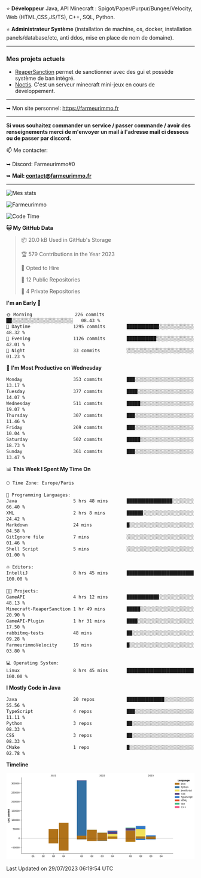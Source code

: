⭐ **Développeur** Java, API Minecraft : Spigot/Paper/Purpur/Bungee/Velocity, Web (HTML,CSS,JS/TS), C++, SQL, Python.

⭐ **Administrateur Système** (installation de machine, os, docker, installation panels/database/etc, anti ddos, mise en place de nom de domaine).

---

### Mes projets actuels
- [ReaperSanction](https://www.spigotmc.org/resources/reapersanction.89580/) permet de sanctionner avec des gui et possède système de ban intégré.
- [Noctis](https://discord.gg/ydRurvUJ8U). C'est un serveur minecraft mini-jeux en cours de développement.

---

➥ Mon site personnel: https://farmeurimmo.fr

---

**Si vous souhaitez commander un service / passer commande / avoir des renseignements merci de m'envoyer un mail à l'adresse mail ci dessous ou de passer par discord.**

📫 Me contacter:
 
   ➥ Discord: Farmeurimmo#0
   
   ➥ **Mail: contact@farmeurimmo.fr**

---

![Mes stats](https://github-readme-stats.farmeurimmo.fr/api?username=Farmeurimmo&count_private=true&show_icons=true&theme=radical)

<img src="https://komarev.com/ghpvc/?username=Farmeurimmo" alt="Farmeurimmo" />

<!--START_SECTION:waka-->
![Code Time](http://img.shields.io/badge/Code%20Time-860%20hrs%2010%20mins-blue)

**🐱 My GitHub Data** 

> 📦 20.0 kB Used in GitHub's Storage 
 > 
> 🏆 579 Contributions in the Year 2023
 > 
> 💼 Opted to Hire
 > 
> 📜 12 Public Repositories 
 > 
> 🔑 4 Private Repositories 
 > 
**I'm an Early 🐤** 

```text
🌞 Morning                226 commits         ██░░░░░░░░░░░░░░░░░░░░░░░   08.43 % 
🌆 Daytime                1295 commits        ████████████░░░░░░░░░░░░░   48.32 % 
🌃 Evening                1126 commits        ███████████░░░░░░░░░░░░░░   42.01 % 
🌙 Night                  33 commits          ░░░░░░░░░░░░░░░░░░░░░░░░░   01.23 % 
```
📅 **I'm Most Productive on Wednesday** 

```text
Monday                   353 commits         ███░░░░░░░░░░░░░░░░░░░░░░   13.17 % 
Tuesday                  377 commits         ████░░░░░░░░░░░░░░░░░░░░░   14.07 % 
Wednesday                511 commits         █████░░░░░░░░░░░░░░░░░░░░   19.07 % 
Thursday                 307 commits         ███░░░░░░░░░░░░░░░░░░░░░░   11.46 % 
Friday                   269 commits         ███░░░░░░░░░░░░░░░░░░░░░░   10.04 % 
Saturday                 502 commits         █████░░░░░░░░░░░░░░░░░░░░   18.73 % 
Sunday                   361 commits         ███░░░░░░░░░░░░░░░░░░░░░░   13.47 % 
```


📊 **This Week I Spent My Time On** 

```text
🕑︎ Time Zone: Europe/Paris

💬 Programming Languages: 
Java                     5 hrs 48 mins       █████████████████░░░░░░░░   66.40 % 
XML                      2 hrs 8 mins        ██████░░░░░░░░░░░░░░░░░░░   24.42 % 
Markdown                 24 mins             █░░░░░░░░░░░░░░░░░░░░░░░░   04.58 % 
GitIgnore file           7 mins              ░░░░░░░░░░░░░░░░░░░░░░░░░   01.46 % 
Shell Script             5 mins              ░░░░░░░░░░░░░░░░░░░░░░░░░   01.00 % 

🔥 Editors: 
IntelliJ                 8 hrs 45 mins       █████████████████████████   100.00 % 

🐱‍💻 Projects: 
GameAPI                  4 hrs 12 mins       ████████████░░░░░░░░░░░░░   48.13 % 
Minecraft-ReaperSanction 1 hr 49 mins        █████░░░░░░░░░░░░░░░░░░░░   20.90 % 
GameAPI-Plugin           1 hr 31 mins        ████░░░░░░░░░░░░░░░░░░░░░   17.50 % 
rabbitmq-tests           48 mins             ██░░░░░░░░░░░░░░░░░░░░░░░   09.28 % 
FarmeurimmoVelocity      19 mins             █░░░░░░░░░░░░░░░░░░░░░░░░   03.80 % 

💻 Operating System: 
Linux                    8 hrs 45 mins       █████████████████████████   100.00 % 
```

**I Mostly Code in Java** 

```text
Java                     20 repos            ██████████████░░░░░░░░░░░   55.56 % 
TypeScript               4 repos             ███░░░░░░░░░░░░░░░░░░░░░░   11.11 % 
Python                   3 repos             ██░░░░░░░░░░░░░░░░░░░░░░░   08.33 % 
CSS                      3 repos             ██░░░░░░░░░░░░░░░░░░░░░░░   08.33 % 
CMake                    1 repo              █░░░░░░░░░░░░░░░░░░░░░░░░   02.78 % 
```



**Timeline**

![Lines of Code chart](https://raw.githubusercontent.com/Farmeurimmo/Farmeurimmo/main/assets/bar_graph.png)


 Last Updated on 29/07/2023 06:19:54 UTC
<!--END_SECTION:waka-->
